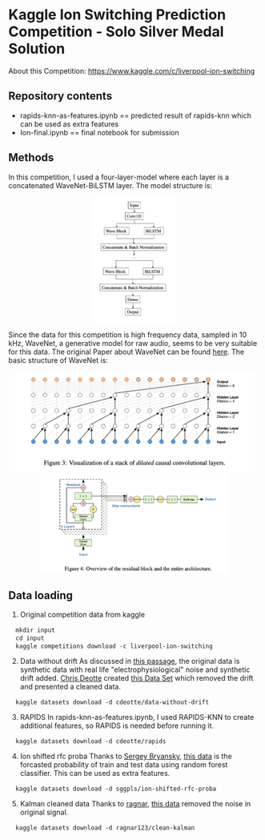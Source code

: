# Kaggle Ion Switching Prediction Competition - Solo Silver Medal Solution
About this Competition: https://www.kaggle.com/c/liverpool-ion-switching
## Repository contents
* rapids-knn-as-features.ipynb == predicted result of rapids-knn which can be used as extra features
* Ion-final.ipynb == final notebook for submission
## Methods
In this competition, I used a four-layer-model where each layer is a concatenated WaveNet-BiLSTM layer. The model structure is:

<p align="middle">
  <img src="img/Ion_Model_Structure.png" height="250"/>
</p>

Since the data for this competition is high frequency data, sampled in 10 kHz, WaveNet, a generative model for raw audio, seems to be very suitable for this data. The original Paper about WaveNet can be found [here](https://arxiv.org/pdf/1609.03499.pdf). The basic structure of WaveNet is: 

<p align="middle">
  <img src="img/WaveNet-1.png" height="200"/>
  <img src="img/WaveNet-2.png" height="200"/>
</p>

## Data loading
1. Original competition data from kaggle
```
  mkdir input
  cd input
  kaggle competitions download -c liverpool-ion-switching
```
2. Data without drift
As discussed in [this passage](https://www.kaggle.com/c/liverpool-ion-switching/discussion/133874), the original data is synthetic data with real life "electrophysiological" noise and synthetic drift added. [Chris Deotte](https://www.kaggle.com/cdeotte) created [this Data Set](https://www.kaggle.com/cdeotte/data-without-drift) which removed the drift and presented a cleaned data.
```
  kaggle datasets download -d cdeotte/data-without-drift
```
3. RAPIDS
In rapids-knn-as-features.ipynb, I used RAPIDS-KNN to create additional features, so RAPIDS is needed before running it.
```
  kaggle datasets download -d cdeotte/rapids
```
4. Ion shifted rfc proba
Thanks to [Sergey Bryansky](https://www.kaggle.com/sggpls/competitions), [this data](https://www.kaggle.com/sggpls/ion-shifted-rfc-proba) is the forcasted probability of train and test data using random forest classifier. This can be used as extra features.
```
  kaggle datasets download -d sggpls/ion-shifted-rfc-proba
```
5. Kalman cleaned data
Thanks to [ragnar](https://www.kaggle.com/ragnar123), [this data](https://www.kaggle.com/ragnar123/clean-kalman) removed the noise in original signal.
```
  kaggle datasets download -d ragnar123/clean-kalman
```
